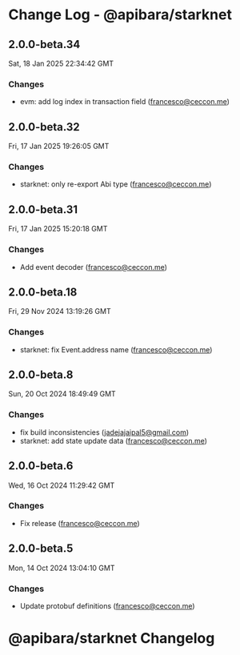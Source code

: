 # Change Log - @apibara/starknet

<!-- This log was last generated on Sat, 18 Jan 2025 22:34:42 GMT and should not be manually modified. -->

<!-- Start content -->

## 2.0.0-beta.34

Sat, 18 Jan 2025 22:34:42 GMT

### Changes

- evm: add log index in transaction field (francesco@ceccon.me)

## 2.0.0-beta.32

Fri, 17 Jan 2025 19:26:05 GMT

### Changes

- starknet: only re-export Abi type (francesco@ceccon.me)

## 2.0.0-beta.31

Fri, 17 Jan 2025 15:20:18 GMT

### Changes

- Add event decoder (francesco@ceccon.me)

## 2.0.0-beta.18

Fri, 29 Nov 2024 13:19:26 GMT

### Changes

- starknet: fix Event.address name (francesco@ceccon.me)

## 2.0.0-beta.8

Sun, 20 Oct 2024 18:49:49 GMT

### Changes

- fix build inconsistencies (jadejajaipal5@gmail.com)
- starknet: add state update data (francesco@ceccon.me)

## 2.0.0-beta.6

Wed, 16 Oct 2024 11:29:42 GMT

### Changes

- Fix release (francesco@ceccon.me)

## 2.0.0-beta.5

Mon, 14 Oct 2024 13:04:10 GMT

### Changes

- Update protobuf definitions (francesco@ceccon.me)

# @apibara/starknet Changelog
